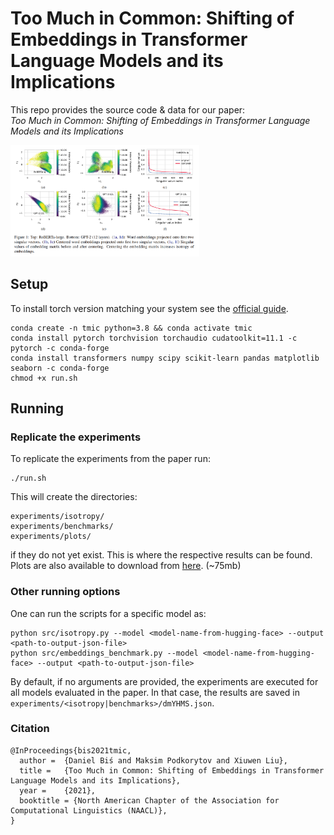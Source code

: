 # Too Much in Common: Shifting of Embeddings in Transformer Language Models and its Implications
This repo provides the source code & data for our paper: \
_Too Much in Common: Shifting of Embeddings in Transformer Language Models and its Implications_

<img src="img/fig1.png" alt="Figure 1" width="60%"/>

## Setup
To install torch version matching your system see the [official guide](https://pytorch.org/).

```
conda create -n tmic python=3.8 && conda activate tmic
conda install pytorch torchvision torchaudio cudatoolkit=11.1 -c pytorch -c conda-forge
conda install transformers numpy scipy scikit-learn pandas matplotlib seaborn -c conda-forge
chmod +x run.sh
```

## Running

### Replicate the experiments
To replicate the experiments from the paper run:

```
./run.sh
```
This will create the directories:
```
experiments/isotropy/
experiments/benchmarks/
experiments/plots/
```
if they do not yet exist. This is where the respective results can be found. 
Plots are also available to download from [here](https://drive.google.com/file/d/1b_Dv5m7s0-FrdriN5Oh4BF8ZwJs04YfH/view?usp=sharing).
(~75mb)

### Other running options

One can run the scripts for a specific model as:

```
python src/isotropy.py --model <model-name-from-hugging-face> --output <path-to-output-json-file>
python src/embeddings_benchmark.py --model <model-name-from-hugging-face> --output <path-to-output-json-file>
```

By default, if no arguments are provided, the experiments are executed for all models evaluated in the paper. 
In that case, the results are saved in `experiments/<isotropy|benchmarks>/dmYHMS.json`.

### Citation

```
@InProceedings{bis2021tmic,
  author =  {Daniel Biś and Maksim Podkorytov and Xiuwen Liu},
  title =   {Too Much in Common: Shifting of Embeddings in Transformer Language Models and its Implications},
  year =    {2021},  
  booktitle = {North American Chapter of the Association for Computational Linguistics (NAACL)},  
}
```

